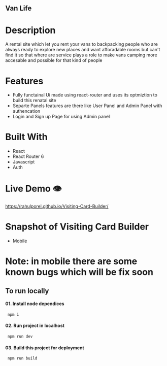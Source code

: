 ## Van Life

# Description

A rental site which let you rent your vans to backpacking people who are always ready to explore new places and want afforadable rooms but can't find it so that where are service plays a role to make vans camping more accesable and possible for that kind of people

# Features

- Fully functainal Ui made using react-router and uses its optmiztion to build this renatal site
- Separte Panels features are there like User Panel and Admin Panel with authencation
- Login and Sign up Page for using Admin panel

# Built With

- React
- React Router 6
- Javascript
- Auth

# Live Demo 👁️

https://rahulporel.github.io/Visiting-Card-Builder/

# Snapshot of Visiting Card Builder

- Mobile

# Note: in mobile there are some known bugs which will be fix soon

## To run locally

#### 01. Install node dependices

```npm
 npm i
```

#### 02. Run project in localhost

```npm
 npm run dev
```

#### 03. Build this project for deployment

```npm
 npm run build
```
